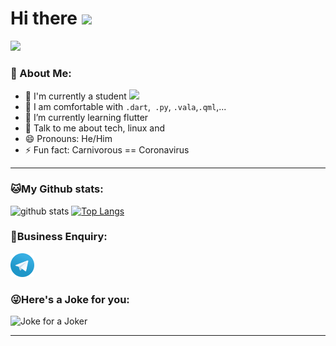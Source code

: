 # Hi there <img src="https://github.com/TheDudeThatCode/TheDudeThatCode/blob/master/Assets/Hi.gif" width="29">

<img src="https://camo.githubusercontent.com/992babdffd8c74a1502de375fbdf7e4d54773242/68747470733a2f2f6d656469612e67697068792e636f6d2f6d656469612f53576f536b4e36447854737a71494b4571762f67697068792e676966" width="310">

### 🤵 About Me:
- 🏦 I'm currently a student
      <img src="https://media.giphy.com/media/WUlplcMpOCEmTGBtBW/giphy.gif" width="30">
- 🤔 I am comfortable with ```.dart```,``` .py```, ```.vala```,```.qml```,...
- 🌱 I’m currently learning flutter
- 💬 Talk to me about tech, linux and 
- 😄 Pronouns: He/Him
- ⚡ Fun fact: Carnivorous == Coronavirus

---
### 🐱My Github stats:
![github stats](https://github-readme-stats.vercel.app/api?username=prateekmedia&show_icons=true&title_color=ffc857&icon_color=8ac926&text_color=daf7dc&bg_color=151515&hide=["stars"])
[![Top Langs](https://github-readme-stats.vercel.app/api/top-langs/?username=prateekmedia&layout=compact&text_color=daf7dc&bg_color=151515)](https://github.com/anuraghazra/github-readme-stats)

### 🙌Business Enquiry:
[<img src="https://raw.githubusercontent.com/github/explore/80688e429a7d4ef2fca1e82350fe8e3517d3494d/topics/telegram/telegram.png" alt="Flutter" width="38">](https://t.me/prateek_media)
### 😜Here's a Joke for you:
<img src="https://readme-jokes.vercel.app/api" alt="Joke for a Joker" />

----
